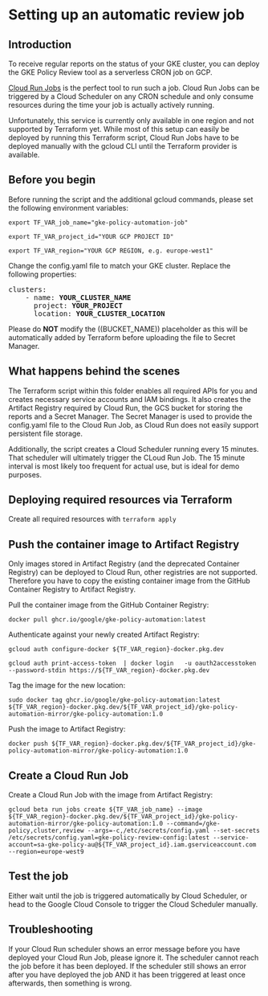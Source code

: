 # Setting up an automatic review job

## Introduction
To receive regular reports on the status of your GKE cluster, you can deploy the GKE Policy Review tool as a serverless CRON job on GCP.

[Cloud Run Jobs](https://cloud.google.com/run/docs/triggering/using-scheduler) is the perfect tool to run such a job. Cloud Run Jobs can be triggered by a Cloud Scheduler on any CRON schedule and only consume resources during the time your job is actually actively running.

Unfortunately, this service is currently only available in one region and not supported by Terraform yet. While most of this setup can easily be deployed by running this Terraform script, Cloud Run Jobs have to be deployed manually with the gcloud CLI until the Terraform provider is available.

## Before you begin

Before running the script and the additional gcloud commands, please set the following environment variables:

`export TF_VAR_job_name="gke-policy-automation-job"`

`export TF_VAR_project_id="YOUR GCP PROJECT ID"`

`export TF_VAR_region="YOUR GCP REGION, e.g. europe-west1"`

Change the config.yaml file to match your GKE cluster. Replace the following properties:
<pre>
clusters:
    - name: <b>YOUR_CLUSTER_NAME</b>
      project: <b>YOUR_PROJECT</b>
      location: <b>YOUR_CLUSTER_LOCATION</b>
</pre>

Please do **NOT** modify the ((BUCKET_NAME)) placeholder as this will be automatically added by Terraform before uploading the file to Secret Manager.

## What happens behind the scenes
The Terraform script within this folder enables all required APIs for you and creates necessary service accounts and IAM bindings. It also creates the Artifact Registry required by Cloud Run, the GCS bucket for storing the reports and a Secret Manager. The Secret Manager is used to provide the config.yaml file to the Cloud Run Job, as Cloud Run does not easily support persistent file storage. 

Additionally, the script creates a Cloud Scheduler running every 15 minutes. That scheduler will ultimately trigger the CLoud Run Job. The 15 minute interval is most likely too frequent for actual use, but is ideal for demo purposes.

## Deploying required resources via Terraform

Create all required resources with `terraform apply`

## Push the container image to Artifact Registry

Only images stored in Artifact Registry (and the deprecated Container Registry) can be deployed to Cloud Run, other registries are not supported. Therefore you have to copy the existing container image from the GitHub Container Registry to Artifact Registry.

Pull the container image from the GitHub Container Registry:

`docker pull ghcr.io/google/gke-policy-automation:latest`

Authenticate against your newly created Artifact Registry:

`gcloud auth configure-docker ${TF_VAR_region}-docker.pkg.dev`

`gcloud auth print-access-token  | docker login   -u oauth2accesstoken   --password-stdin https://${TF_VAR_region}-docker.pkg.dev`

Tag the image for the new location: 

`sudo docker tag ghcr.io/google/gke-policy-automation:latest ${TF_VAR_region}-docker.pkg.dev/${TF_VAR_project_id}/gke-policy-automation-mirror/gke-policy-automation:1.0`

Push the image to Artifact Registry:

`docker push ${TF_VAR_region}-docker.pkg.dev/${TF_VAR_project_id}/gke-policy-automation-mirror/gke-policy-automation:1.0`

## Create a Cloud Run Job

Create a Cloud Run Job with the image from Artifact Registry:

`gcloud beta run jobs create ${TF_VAR_job_name} --image ${TF_VAR_region}-docker.pkg.dev/${TF_VAR_project_id}/gke-policy-automation-mirror/gke-policy-automation:1.0 --command=/gke-policy,cluster,review --args=-c,/etc/secrets/config.yaml --set-secrets /etc/secrets/config.yaml=gke-policy-review-config:latest --service-account=sa-gke-policy-au@${TF_VAR_project_id}.iam.gserviceaccount.com --region=europe-west9`

## Test the job
Either wait until the job is triggered automatically by Cloud Scheduler, or head to the Google Cloud Console to trigger the Cloud Scheduler manually. 

## Troubleshooting
If your Cloud Run scheduler shows an error message before you have deployed your Cloud Run Job, please ignore it. The scheduler cannot reach the job before it has been deployed. If the scheduler still shows an error after you have deployed the job AND it has been triggered at least once afterwards, then something is wrong.